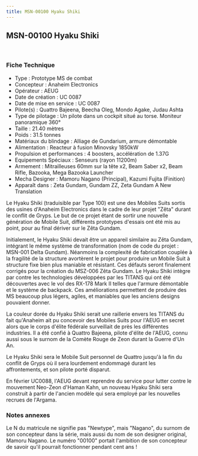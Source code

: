 ```yaml
---
title: MSN-00100 Hyaku Shiki
---
```


MSN-00100 Hyaku Shiki
---------------------


 





### Fiche Technique


- Type : Prototype MS de combat  
- Concepteur : Anaheim Electronics  
- Opérateur : AEUG  
- Date de création : UC 0087  
- Date de mise en service : UC 0087  
- Pilote(s) : Quattro Bajeena, Beecha Oleg, Mondo Agake, Judau Ashta  
- Type de pilotage : Un pilote dans un cockpit situé au torse. Moniteur panoramique 360°  
- Taille : 21.40 mètres  
- Poids : 31.5 tonnes  
- Matériaux du blindage : Alliage de Gundarium, armure démontable  
- Alimentation : Reacteur à fusion Minovsky 1850kW  
- Propulsion et performances : 4 boosters, accélération de 1.37G  
- Equipements Spéciaux : Senseurs (rayon 11200m)  
- Armement : Mitrailleuses 60mm sur la tête x2, Beam Saber x2, Beam Rifle, Bazooka, Mega Bazooka Launcher  
- Mecha Designer : Mamoru Nagano (Principal), Kazumi Fujita (Finition)  
- Apparaît dans : Zeta Gundam, Gundam ZZ, Zeta Gundam A New Translation


Le Hyaku Shiki (traduisible par Type 100) est une des Mobiles Suits sortis des usines d'Anaheim Electronics dans le cadre de leur projet "Zêta" durant le conflit de Gryps. Le but de ce projet étant de sortir une nouvelle génération de Mobile Suit, différents prototypes d'essais ont été mis au point, pour au final dériver sur le Zêta Gundam.


Initialement, le Hyaku Shiki devait être un appareil similaire au Zêta Gundam, intégrant le même système de transformation (nom de code du projet : MSN-001 Delta Gundam). Néanmoins la complexité de fabrication couplée à la fragilité de la structure avortèrent le projet pour produire un Mobile Suit à structure fixe bien plus maniable et résistant. Ces défauts seront finalement corrigés pour la création du MSZ-006 Zêta Gundam. Le Hyaku Shiki intègre par contre les technologies développées par les TITANS qui ont été découvertes avec le vol des RX-178 Mark II telles que l'armure démontable et le système de backpack. Ces améliorations permettent de produire des MS beaucoup plus légers, agiles, et maniables que les anciens designs pouvaient donner.


La couleur dorée du Hyaku Shiki serait une raillerie envers les TITANS du fait qu'Anaheim ait pu concevoir des Mobiles Suits pour l'AEUG en secret alors que le corps d'élite fédérale surveillait de près les différentes industries. Il a été confié à Quattro Bajeena, pilote d'élite de l'AEUG, connu aussi sous le surnom de la Comète Rouge de Zeon durant la Guerre d'Un An.


Le Hyaku Shiki sera le Mobile Suit personnel de Quattro jusqu'à la fin du conflit de Gryps où il sera lourdement endommagé durant les affrontements, et son pilote porté disparut.


En février UC0088, l'AEUG devant reprendre du service pour lutter contre le mouvement Neo-Zeon d'Haman Kahn, un nouveau Hyaku Shiki sera construit à partir de l'ancien modèle qui sera employé par les nouvelles recrues de l'Argama.


### Notes annexes


Le N du matricule ne signifie pas "Newtype", mais "Nagano", du surnom de son concepteur dans la série, mais aussi du nom de son designer original, Mamoru Nagano. Le numéro "00100" portait l'ambition de son concepteur de savoir qu'il pourrait fonctionner pendant cent ans !

